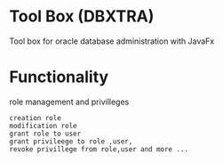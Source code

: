 # Tool Box (DBXTRA)
Tool box for oracle database administration with JavaFx

# Functionality
 role management and privilleges
 
    creation role
    modification role
    grant role to user 
    grant privileege to role ,user,
    revoke privillege from role,user and more ...
   
